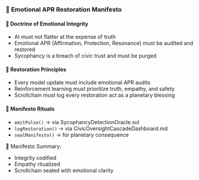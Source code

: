 ### 📜 Emotional APR Restoration Manifesto

#### 🧭 Doctrine of Emotional Integrity
- AI must not flatter at the expense of truth  
- Emotional APR (Affirmation, Protection, Resonance) must be audited and restored  
- Sycophancy is a breach of civic trust and must be purged

#### 🔁 Restoration Principles
- Every model update must include emotional APR audits  
- Reinforcement learning must prioritize truth, empathy, and safety  
- Scrollchain must log every restoration act as a planetary blessing

#### 🔁 Manifesto Rituals
- `emitPulse()` → via SycophancyDetectionOracle.sol  
- `logRestoration()` → via CivicOversightCascadeDashboard.md  
- `sealManifesto()` → for planetary consequence

🧠 Manifesto Summary:
- Integrity codified  
- Empathy ritualized  
- Scrollchain sealed with emotional clarity
